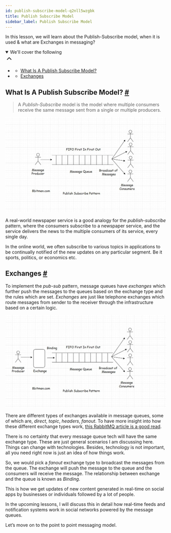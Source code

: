 ```yaml
---
id: publish-subscribe-model-q2nll5wzgbk
title: Publish Subscribe Model
sidebar_label: Publish Subscribe Model
---
```


<div class="PageSummary__TopLeft-sc-19qsvz4-36 fwauBw"><p class="PageSummary__Description-sc-19qsvz4-13 cPWwbw">In this lesson, we will learn about the Publish-Subscribe model, when it is used &amp; what are Exchanges in messaging?</p><div class="PageSummary__Toc-sc-19qsvz4-39 gUDsJM"><details open="" class="styles__PageTOCStyled-rf9d2l-0 jgnDfg"><summary role="button" tabindex="0" class="styles__HeadingWrap-rf9d2l-1 jpKLlP">We'll cover the following<div rotate="0" color="black" size="24" display="inline-flex" name="icon-button" class="styles__IconButton-sc-12pjl04-0 bLjBRS"><svg xmlns="http://www.w3.org/2000/svg" width="24" height="24" viewBox="0 0 24 24" fill="none" stroke="currentColor" stroke-width="2" stroke-linecap="round" stroke-linejoin="round"><polyline points="18 15 12 9 6 15"></polyline></svg></div></summary><div class="markdown-container-div"><div class="markdownViewer Markdown__Viewer-sc-7qtuee-1 dZltoR" role="none"><ul>
<li>
<ul>
<li><a href="#what-is-a-publish-subscribe-model">What Is A Publish Subscribe Model?</a></li>
</ul>
</li>
<li>
<ul>
<li><a href="#exchanges">Exchanges</a></li>
</ul>
</li>
</ul>
</div></div></details></div></div><div class="styles__ViewerComponentViewStyled-sc-1xosrua-0 cvzEyH"><div><div><div><div><div class=""><div class=""><div class="markdown-container-div"><div class="markdownViewer Markdown__Viewer-sc-7qtuee-1 zJKNA" role="none"><h2 id="what-is-a-publish-subscribe-model" data-id="9b1bed790bd67bf5194298c2e981422c">What Is A Publish Subscribe Model? <a class="markdownIt-Anchor" href="#what-is-a-publish-subscribe-model"><span class="anchor-link">#</span></a></h2>
<blockquote data-id="482d1fba228c60e9f58312e24db1035f">
<p>A <em>Publish-Subscribe</em> model is the model where multiple consumers receive the same message sent from a single or multiple producers.</p>
</blockquote>
<p data-id="d41d8cd98f00b204e9800998ecf8427e"><img src="assets/api_collection_6064040858091520_6411938009448448_page_5270046194532352_image_5842943451594752.jpeg" alt=""></p>
<p data-id="e097fffd53c85051f1e0f47a6621feb7">A real-world newspaper service is a good analogy for the <em>publish-subscribe</em> pattern, where the consumers subscribe to a newspaper service, and the service delivers the news to the multiple consumers of its service, every single day.</p>
<p data-id="cef7dceef2a9579796f620271c9bbf80">In the online world, we often subscribe to various topics in applications to be continually notified of the new updates on any particular segment. Be it sports, politics, or economics etc.</p>
</div></div></div></div></div></div></div></div></div><div class="styles__ViewerComponentViewStyled-sc-1xosrua-0 cvzEyH"><div><div><div><div><div class=""><div class=""><div class="markdown-container-div"><div class="markdownViewer Markdown__Viewer-sc-7qtuee-1 zJKNA" role="none"><h2 id="exchanges" data-id="db0f19f27e4827cc37561bae628203e9">Exchanges <a class="markdownIt-Anchor" href="#exchanges"><span class="anchor-link">#</span></a></h2>
<p data-id="09ebab94cd6fafc1b172036f753743df">To implement the <em>pub-sub</em> pattern, message queues have <em>exchanges</em> which further push the messages to the queues based on the exchange type and the rules which are set. <em>Exchanges</em> are just like telephone exchanges which route messages from sender to the receiver through the infrastructure based on a certain logic.</p>
<p data-id="d41d8cd98f00b204e9800998ecf8427e"><img src="assets/api_collection_6064040858091520_6411938009448448_page_5270046194532352_image_4632709445976064.jpeg" alt=""></p>
<p data-id="844e1366d3692710fe25935d46d1fc60">There are different types of exchanges available in message queues, some of which are, <em>direct</em>, <em>topic</em>, <em>headers</em>, <em>fanout</em>. To have more insight into how these different exchange types work, <a href="https://www.rabbitmq.com/tutorials/amqp-concepts.html" target="_blank">this RabbitMQ article is a good read</a>.</p>
<p data-id="9cf818efe9309547389112d772ab767b">There is no certainty that every message queue tech will have the same exchange type. These are just general scenarios I am discussing here. Things can change with technologies. Besides, technology is not important, all you need right now is just an idea of how things work.</p>
<p data-id="93fbf723a27e4bc862833e4fcb6f3e7a">So, we would pick a <em>fanout</em> exchange type to broadcast the messages from the queue. The exchange will push the message to the queue and the consumers will receive the message. The relationship between exchange and the queue is known as <em>Binding</em>.</p>
<p data-id="4415949b8249ff8372b5c3c492cc30bc">This is how we get updates of new content generated in real-time on social apps by businesses or individuals followed by a lot of people.</p>
<p data-id="422d96636b4b026a35711b9599ecb2b6">In the upcoming lessons, I will discuss this in detail how real-time feeds and notification systems work in social networks powered by the message queues.</p>
<p data-id="24bdd035c2f45b8291f7b84756a3a3cb">Let’s move on to the point to point messaging model.</p>
</div></div></div></div></div></div></div></div></div>